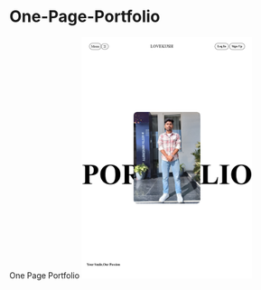 # One-Page-Portfolio
One Page Portfolio
<img src="One-P.jpg" alt="Description of Image" height="80%" width="60%">
